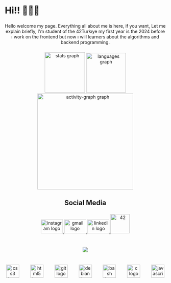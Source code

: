 
<h1 align="left">Hi!! 👋​👋​👋​</h1>

###

<p align="center">Hello welcome my page. Everything all about me is here, if you want, Let me explain briefly, I'm student of the 42Turkıye my first year is the 2024 before ı work on the frontend but now ı will learners about the algorithms and backend programming.</p>

###

<div align="center">
  <img src="https://github-readme-stats.vercel.app/api?username=PilSenior&hide_title=true&hide_rank=true&show_icons=true&include_all_commits=true&count_private=true&disable_animations=false&theme=gotham&locale=en&hide_border=true&order=1" height="126" alt="stats graph"  />
  <img src="https://github-readme-stats.vercel.app/api/top-langs?username=PilSenior&locale=en&hide_title=false&layout=compact&card_width=320&langs_count=4&theme=gotham&hide_border=true&order=2" height="124" alt="languages graph"  />
  <img src="https://github-readme-activity-graph.vercel.app/graph?username=PilSenior&radius=16&theme=gotham&area=true&order=5&hide_border=true&hide_title=false" height="300" alt="activity-graph graph"  />
</div>

###

<h2 align="center">Social Media</h2>

###

<div align="center">
  <a href="https://www.instagram.com/emirhy0/" target="_blank">
    <img src="https://raw.githubusercontent.com/maurodesouza/profile-readme-generator/master/src/assets/icons/social/instagram/default.svg" width="69" height="43" alt="instagram logo"  />
  </a>
  <a href="https://mail.google.com/mail/tekdemirhayriemirhan@gmail.com" target="_blank">
    <img src="https://raw.githubusercontent.com/maurodesouza/profile-readme-generator/master/src/assets/icons/social/gmail/default.svg" width="69" height="43" alt="gmail logo"  />
  </a>
  <a href="https://www.linkedin.com/in/hayri-emirhan-tekdemir-1766212a2/" target="_blank">
    <img src="https://raw.githubusercontent.com/maurodesouza/profile-readme-generator/master/src/assets/icons/social/linkedin/default.svg" width="69" height="43" alt="linkedin logo"  />
  </a>
  <a href="https://profile.intra.42.fr/users/htekdemi" target="_blank" rel="noreferrer">
    <img src="https://upload.wikimedia.org/wikipedia/commons/thumb/8/8d/42_Logo.svg/2048px-42_Logo.svg.png" alt="42" width="60" height="60" alt="42Ecol Logo" />
  </a>
</div>

###

<h1 align="left"></h1>

###

<div align="center">
  <img src="https://profile-counter.glitch.me/PilSenior/count.svg?"  />
</div>

###

<h1 align="left"></h1>

###

<div align="center">
  <img src="https://cdn.jsdelivr.net/gh/devicons/devicon/icons/css3/css3-original.svg" height="41" alt="css3 logo"  />
  <img width="27" />
  <img src="https://cdn.jsdelivr.net/gh/devicons/devicon/icons/html5/html5-original.svg" height="41" alt="html5 logo"  />
  <img width="27" />
  <img src="https://cdn.jsdelivr.net/gh/devicons/devicon/icons/git/git-original.svg" height="41" alt="git logo"  />
  <img width="27" />
  <img src="https://cdn.jsdelivr.net/gh/devicons/devicon/icons/debian/debian-original.svg" height="41" alt="debian logo"  />
  <img width="27" />
  <img src="https://cdn.jsdelivr.net/gh/devicons/devicon/icons/bash/bash-original.svg" height="41" alt="bash logo"  />
  <img width="27" />
  <img src="https://cdn.jsdelivr.net/gh/devicons/devicon/icons/c/c-original.svg" height="41" alt="c logo"  />
  <img width="27" />
  <img src="https://cdn.jsdelivr.net/gh/devicons/devicon/icons/javascript/javascript-original.svg" height="41" alt="javascript logo"  />
</div>

###
###
